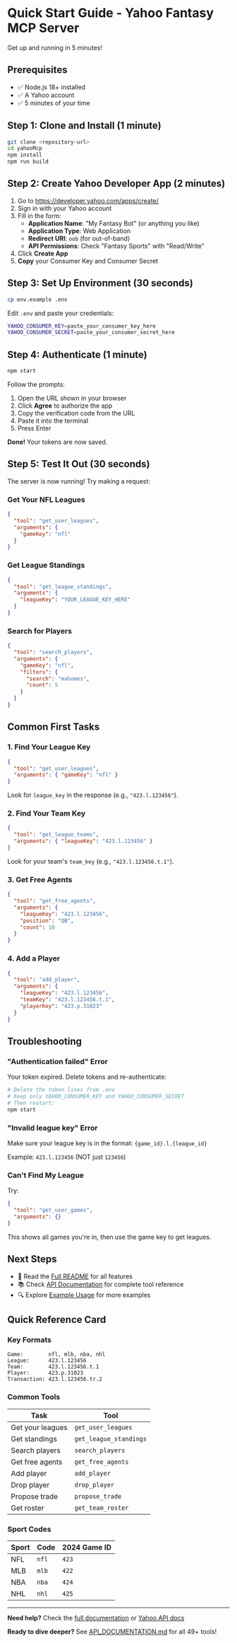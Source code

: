 # Quick Start Guide - Yahoo Fantasy MCP Server

Get up and running in 5 minutes!

## Prerequisites

- ✅ Node.js 18+ installed
- ✅ A Yahoo account
- ✅ 5 minutes of your time

## Step 1: Clone and Install (1 minute)

```bash
git clone <repository-url>
cd yahooMcp
npm install
npm run build
```

## Step 2: Create Yahoo Developer App (2 minutes)

1. Go to https://developer.yahoo.com/apps/create/
2. Sign in with your Yahoo account
3. Fill in the form:
   - **Application Name**: "My Fantasy Bot" (or anything you like)
   - **Application Type**: Web Application
   - **Redirect URI**: `oob` (for out-of-band)
   - **API Permissions**: Check "Fantasy Sports" with "Read/Write"
4. Click **Create App**
5. **Copy** your Consumer Key and Consumer Secret

## Step 3: Set Up Environment (30 seconds)

```bash
cp env.example .env
```

Edit `.env` and paste your credentials:

```bash
YAHOO_CONSUMER_KEY=paste_your_consumer_key_here
YAHOO_CONSUMER_SECRET=paste_your_consumer_secret_here
```

## Step 4: Authenticate (1 minute)

```bash
npm start
```

Follow the prompts:

1. Open the URL shown in your browser
2. Click **Agree** to authorize the app
3. Copy the verification code from the URL
4. Paste it into the terminal
5. Press Enter

**Done!** Your tokens are now saved.

## Step 5: Test It Out (30 seconds)

The server is now running! Try making a request:

### Get Your NFL Leagues

```json
{
  "tool": "get_user_leagues",
  "arguments": {
    "gameKey": "nfl"
  }
}
```

### Get League Standings

```json
{
  "tool": "get_league_standings",
  "arguments": {
    "leagueKey": "YOUR_LEAGUE_KEY_HERE"
  }
}
```

### Search for Players

```json
{
  "tool": "search_players",
  "arguments": {
    "gameKey": "nfl",
    "filters": {
      "search": "mahomes",
      "count": 5
    }
  }
}
```

## Common First Tasks

### 1. Find Your League Key

```json
{
  "tool": "get_user_leagues",
  "arguments": { "gameKey": "nfl" }
}
```

Look for `league_key` in the response (e.g., `"423.l.123456"`).

### 2. Find Your Team Key

```json
{
  "tool": "get_league_teams",
  "arguments": { "leagueKey": "423.l.123456" }
}
```

Look for your team's `team_key` (e.g., `"423.l.123456.t.1"`).

### 3. Get Free Agents

```json
{
  "tool": "get_free_agents",
  "arguments": {
    "leagueKey": "423.l.123456",
    "position": "QB",
    "count": 10
  }
}
```

### 4. Add a Player

```json
{
  "tool": "add_player",
  "arguments": {
    "leagueKey": "423.l.123456",
    "teamKey": "423.l.123456.t.1",
    "playerKey": "423.p.31023"
  }
}
```

## Troubleshooting

### "Authentication failed" Error

Your token expired. Delete tokens and re-authenticate:

```bash
# Delete the token lines from .env
# Keep only YAHOO_CONSUMER_KEY and YAHOO_CONSUMER_SECRET
# Then restart:
npm start
```

### "Invalid league key" Error

Make sure your league key is in the format: `{game_id}.l.{league_id}`

Example: `423.l.123456` (NOT just `123456`)

### Can't Find My League

Try:

```json
{
  "tool": "get_user_games",
  "arguments": {}
}
```

This shows all games you're in, then use the game key to get leagues.

## Next Steps

- 📖 Read the [Full README](README.md) for all features
- 📚 Check [API Documentation](API_DOCUMENTATION.md) for complete tool reference
- 🔍 Explore [Example Usage](src/test/example.ts) for more examples

## Quick Reference Card

### Key Formats

```
Game:        nfl, mlb, nba, nhl
League:      423.l.123456
Team:        423.l.123456.t.1
Player:      423.p.31023
Transaction: 423.l.123456.tr.2
```

### Common Tools

| Task | Tool |
|------|------|
| Get your leagues | `get_user_leagues` |
| Get standings | `get_league_standings` |
| Search players | `search_players` |
| Get free agents | `get_free_agents` |
| Add player | `add_player` |
| Drop player | `drop_player` |
| Propose trade | `propose_trade` |
| Get roster | `get_team_roster` |

### Sport Codes

| Sport | Code | 2024 Game ID |
|-------|------|--------------|
| NFL | `nfl` | `423` |
| MLB | `mlb` | `422` |
| NBA | `nba` | `424` |
| NHL | `nhl` | `425` |

---

**Need help?** Check the [full documentation](README.md) or [Yahoo API docs](https://developer.yahoo.com/fantasysports/guide/)

**Ready to dive deeper?** See [API_DOCUMENTATION.md](API_DOCUMENTATION.md) for all 49+ tools!


